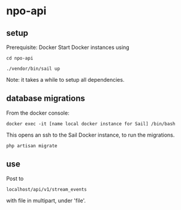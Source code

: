 # npo-api

## setup
Prerequisite: Docker
Start Docker instances using

`cd npo-api`

`./vendor/bin/sail up`

Note: it takes a while to setup all dependencies.

## database migrations
From the docker console: 

`docker exec -it [name local docker instance for Sail] /bin/bash`

This opens an ssh to the Sail Docker instance, to run the migrations. 

`php artisan migrate`

## use
Post to 

`localhost/api/v1/stream_events`

with file in multipart, under 'file'. 
